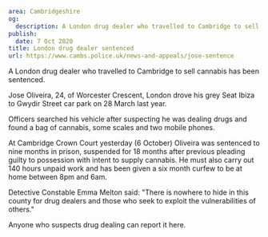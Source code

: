 ```yaml
area: Cambridgeshire
og:
  description: A London drug dealer who travelled to Cambridge to sell cannabis has been sentenced.
publish:
  date: 7 Oct 2020
title: London drug dealer sentenced
url: https://www.cambs.police.uk/news-and-appeals/jose-sentence
```

A London drug dealer who travelled to Cambridge to sell cannabis has been sentenced.

Jose Oliveira, 24, of Worcester Crescent, London drove his grey Seat Ibiza to Gwydir Street car park on 28 March last year.

Officers searched his vehicle after suspecting he was dealing drugs and found a bag of cannabis, some scales and two mobile phones.

At Cambridge Crown Court yesterday (6 October) Oliveira was sentenced to nine months in prison, suspended for 18 months after previous pleading guilty to possession with intent to supply cannabis. He must also carry out 140 hours unpaid work and has been given a six month curfew to be at home between 8pm and 6am.

Detective Constable Emma Melton said: "There is nowhere to hide in this county for drug dealers and those who seek to exploit the vulnerabilities of others."

Anyone who suspects drug dealing can report it here.
